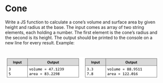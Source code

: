 # Cone
Write a JS function to calculate a cone’s volume and surface area by given height and radius at the base.
The input comes as array of two string elements, each holding a number. 
The first element is the cone’s radius and the second is its height.
The output should be printed to the console on a new line for every result. 
Example:

# ![Examples](example.png)